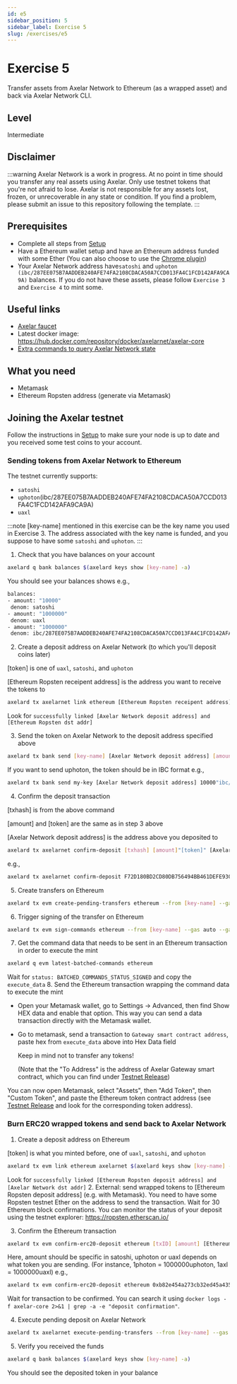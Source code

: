 ```yaml
---
id: e5
sidebar_position: 5
sidebar_label: Exercise 5
slug: /exercises/e5
---
```

# Exercise 5
Transfer assets from Axelar Network to Ethereum (as a wrapped asset) and back via Axelar Network CLI.

## Level
Intermediate

## Disclaimer
:::warning
Axelar Network is a work in progress. At no point in time should you transfer any real assets using Axelar. Only use testnet tokens that you're not afraid to lose. Axelar is not responsible for any assets lost, frozen, or unrecoverable in any state or condition. If you find a problem, please submit an issue to this repository following the template.
:::

## Prerequisites
- Complete all steps from [Setup](/setup.md)
- Have a Ethereum wallet setup and have an Ethereum address funded with some Ether (You can also choose to use the [Chrome plugin](https://chrome.google.com/webstore/detail/mew-cx/nlbmnnijcnlegkjjpcfjclmcfggfefdm?hl=en))
- Your Axelar Network address have`satoshi` and `uphoton (ibc/287EE075B7AADDEB240AFE74FA2108CDACA50A7CCD013FA4C1FCD142AFA9CA9A)` balances. If you do not have these assets, please follow `Exercise 3` and `Exercise 4` to mint some.

## Useful links
- [Axelar faucet](http://faucet.testnet.axelar.network/)
- Latest docker image: https://hub.docker.com/repository/docker/axelarnet/axelar-core
- [Extra commands to query Axelar Network state](/extra-commands)

## What you need
- Metamask
- Ethereum Ropsten address (generate via Metamask)

## Joining the Axelar testnet

Follow the instructions in [Setup](/setup.md) to make sure your node is up to date and you received some test coins to your account.


### Sending tokens from Axelar Network to Ethereum

The testnet currently supports:
- `satoshi`
- `uphoton`(ibc/287EE075B7AADDEB240AFE74FA2108CDACA50A7CCD013FA4C1FCD142AFA9CA9A)
- `uaxl`

:::note
[key-name] mentioned in this exercise can be the key name you used in Exercise 3.
The address associated with the key name is funded, and you suppose to have some `satoshi` and `uphoton`.
:::

1. Check that you have balances on your account
```bash
axelard q bank balances $(axelard keys show [key-name] -a)
```
You should see your balances shows e.g.,
```bash
balances:
- amount: "10000"
 denom: satoshi
- amount: "1000000"
 denom: uaxl
- amount: "1000000"
 denom: ibc/287EE075B7AADDEB240AFE74FA2108CDACA50A7CCD013FA4C1FCD142AFA9CA9A
```
2. Create a deposit address on Axelar Network (to which you'll deposit coins later)

[token] is one of `uaxl`, `satoshi`, and `uphoton`

[Ethereum Ropsten receipent address] is the address you want to receive the tokens to
```bash
axelard tx axelarnet link ethereum [Ethereum Ropsten receipent address] [token] --from [key-name]
```
Look for `successfully linked [Axelar Network deposit address] and [Ethereum Ropsten dst addr]`

3. Send the token on Axelar Network to the deposit address specified above
```bash
axelard tx bank send [key-name] [Axelar Network deposit address] [amount]"[token]"
```
If you want to send uphoton, the token should be in IBC format e.g.,
```bash
axelard tx bank send my-key [Axelar Network deposit address] 10000"ibc/287EE075B7AADDEB240AFE74FA2108CDACA50A7CCD013FA4C1FCD142AFA9CA9A"
```

4. Confirm the deposit transaction

[txhash] is from the above command

[amount] and [token] are the same as in step 3 above

[Axelar Network deposit address] is the address above you deposited to 

```bash
axelard tx axelarnet confirm-deposit [txhash] [amount]"[token]" [Axelar Network deposit address] --from [key-name]
```
e.g.,
```bash
axelard tx axelarnet confirm-deposit F72D180BD2CD80DB756494BB461DEFE93091A116D703982E91AC2418EC660752  1000000"ibc/287EE075B7AADDEB240AFE74FA2108CDACA50A7CCD013FA4C1FCD142AFA9CA9A" axelar1gmwk28m33m3gfcc6kr32egf0w8g6k7fvppspue --from my-key
```
5. Create transfers on Ethereum
```bash
axelard tx evm create-pending-transfers ethereum --from [key-name] --gas auto --gas-adjustment 1.2
```
6. Trigger signing of the transfer on Ethereum
```bash
axelard tx evm sign-commands ethereum --from [key-name] --gas auto --gas-adjustment 1.2
```
7. Get the command data that needs to be sent in an Ethereum transaction in order to execute the mint
```bash
axelard q evm latest-batched-commands ethereum
```
Wait for `status: BATCHED_COMMANDS_STATUS_SIGNED` and copy the `execute_data`
8. Send the Ethereum transaction wrapping the command data to execute the mint

- Open your Metamask wallet, go to Settings -> Advanced, then find Show HEX data and enable that option. This way you can send a data transaction directly with the Metamask wallet. 

- Go to metamask, send a transaction to `Gateway smart contract address`, paste hex from `execute_data` above into Hex Data field
 
  Keep in mind not to transfer any tokens!

  (Note that the "To Address" is the address of Axelar Gateway smart contract, which you can find under [Testnet Release](/testnet-releases))

You can now open Metamask, select "Assets", then "Add Token", then "Custom Token", and paste the Ethereum token contract address (see [Testnet Release](/testnet-releases) and look for the corresponding token address).

### Burn ERC20 wrapped tokens and send back to Axelar Network
1. Create a deposit address on Ethereum

[token] is what you minted before, one of `uaxl`, `satoshi`, and `uphoton`

```bash
axelard tx evm link ethereum axelarnet $(axelard keys show [key-name] -a) [token] --from [key-name]
```
Look for `successfully linked [Ethereum Ropsten deposit address] and [Axelar Network dst addr]`
2. External: send wrapped tokens to  [Ethereum Ropsten deposit address] (e.g. with Metamask). You need to have some Ropsten testnet Ether on the address to send the transaction. Wait for 30 Ethereum block confirmations. You can monitor the status of your deposit using the testnet explorer: https://ropsten.etherscan.io/

3. Confirm the Ethereum transaction

```bash
axelard tx evm confirm-erc20-deposit ethereum [txID] [amount] [Ethereum Ropsten deposit address] --from [key-name]
```
Here, amount should be specific in satoshi, uphoton or uaxl depends on what token you are sending. 
(For instance, 1photon = 1000000uphoton,  1axl = 1000000uaxl)
e.g.,

```bash
axelard tx evm confirm-erc20-deposit ethereum 0xb82e454a273cb32ed45a435767982293c12bf099ba419badc0a728e731f5825e 1000000 0x5CFEcE3b659e657E02e31d864ef0adE028a42a8E --from my-key
```

Wait for transaction to be confirmed.
You can search it using `docker logs -f axelar-core 2>&1 | grep -a -e "deposit confirmation"`.

4. Execute pending deposit on Axelar Network
```bash
axelard tx axelarnet execute-pending-transfers --from [key-name] --gas auto --gas-adjustment 1.2
```
5. Verify you received the funds
```bash
axelard q bank balances $(axelard keys show [key-name] -a)
```

You should see the deposited token in your balance

